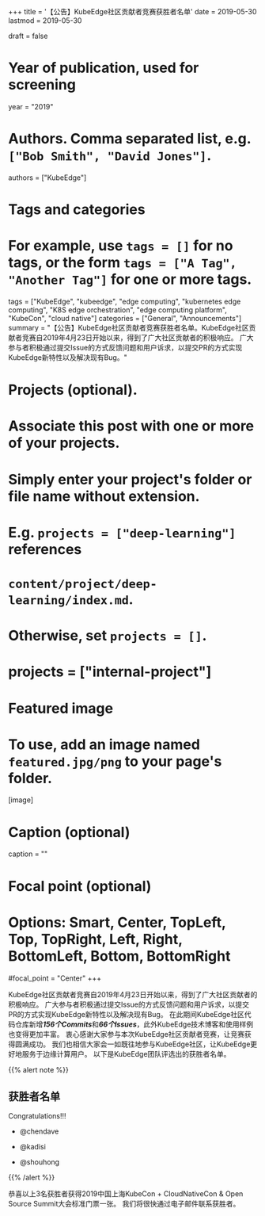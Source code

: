 +++
title = '【公告】KubeEdge社区贡献者竞赛获胜者名单'
date = 2019-05-30
lastmod = 2019-05-30

draft = false

# Year of publication, used for screening
year = "2019"

# Authors. Comma separated list, e.g. `["Bob Smith", "David Jones"]`.
authors = ["KubeEdge"]

# Tags and categories
# For example, use `tags = []` for no tags, or the form `tags = ["A Tag", "Another Tag"]` for one or more tags.
tags = ["KubeEdge", "kubeedge", "edge computing", "kubernetes edge computing", "K8S edge orchestration", "edge computing platform", "KubeCon", "cloud native"]
categories = ["General", "Announcements"]
summary = "【公告】KubeEdge社区贡献者竞赛获胜者名单。KubeEdge社区贡献者竞赛自2019年4月23日开始以来，得到了广大社区贡献者的积极响应。
广大参与者积极通过提交Issue的方式反馈问题和用户诉求，以提交PR的方式实现KubeEdge新特性以及解决现有Bug。"

# Projects (optional).
#   Associate this post with one or more of your projects.
#   Simply enter your project's folder or file name without extension.
#   E.g. `projects = ["deep-learning"]` references 
#   `content/project/deep-learning/index.md`.
#   Otherwise, set `projects = []`.
# projects = ["internal-project"]

# Featured image
# To use, add an image named `featured.jpg/png` to your page's folder. 
[image]
  # Caption (optional)
  caption = ""

  # Focal point (optional)
  # Options: Smart, Center, TopLeft, Top, TopRight, Left, Right, BottomLeft, Bottom, BottomRight
  #focal_point = "Center"
+++

KubeEdge社区贡献者竞赛自2019年4月23日开始以来，得到了广大社区贡献者的积极响应。
广大参与者积极通过提交Issue的方式反馈问题和用户诉求，以提交PR的方式实现KubeEdge新特性以及解决现有Bug。
在此期间KubeEdge社区代码仓库新增***156个Commits***和***66个Issues***，此外KubeEdge技术博客和使用样例也变得更加丰富。
衷心感谢大家参与本次KubeEdge社区贡献者竞赛，让竞赛获得圆满成功。
我们也相信大家会一如既往地参与KubeEdge社区，让KubeEdge更好地服务于边缘计算用户。
以下是KubeEdge团队评选出的获胜者名单。

{{% alert note %}}

## **获胜者名单**

Congratulations!!!

- @chendave

- @kadisi

- @shouhong

{{% /alert %}}

恭喜以上3名获胜者获得2019中国上海KubeCon + CloudNativeCon & Open Source Summit大会标准门票一张。
我们将很快通过电子邮件联系获胜者。
